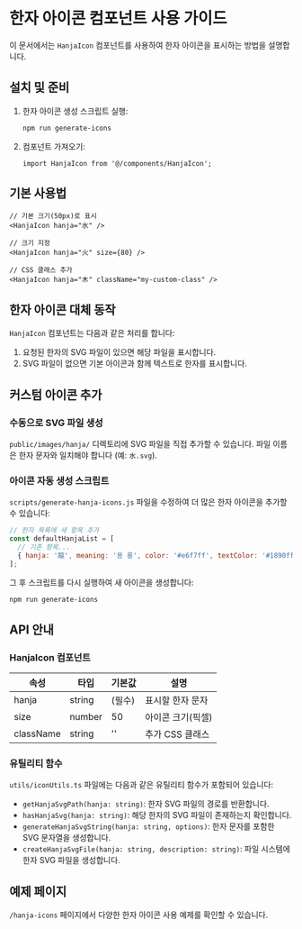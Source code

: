 # 한자 아이콘 컴포넌트 사용 가이드

이 문서에서는 `HanjaIcon` 컴포넌트를 사용하여 한자 아이콘을 표시하는 방법을 설명합니다.

## 설치 및 준비

1. 한자 아이콘 생성 스크립트 실행:
   ```bash
   npm run generate-icons
   ```

2. 컴포넌트 가져오기:
   ```tsx
   import HanjaIcon from '@/components/HanjaIcon';
   ```

## 기본 사용법

```tsx
// 기본 크기(50px)로 표시
<HanjaIcon hanja="水" />

// 크기 지정
<HanjaIcon hanja="火" size={80} />

// CSS 클래스 추가
<HanjaIcon hanja="木" className="my-custom-class" />
```

## 한자 아이콘 대체 동작

`HanjaIcon` 컴포넌트는 다음과 같은 처리를 합니다:

1. 요청된 한자의 SVG 파일이 있으면 해당 파일을 표시합니다.
2. SVG 파일이 없으면 기본 아이콘과 함께 텍스트로 한자를 표시합니다.

## 커스텀 아이콘 추가

### 수동으로 SVG 파일 생성

`public/images/hanja/` 디렉토리에 SVG 파일을 직접 추가할 수 있습니다. 파일 이름은 한자 문자와 일치해야 합니다 (예: `水.svg`).

### 아이콘 자동 생성 스크립트

`scripts/generate-hanja-icons.js` 파일을 수정하여 더 많은 한자 아이콘을 추가할 수 있습니다:

```js
// 한자 목록에 새 항목 추가
const defaultHanjaList = [
  // 기존 항목...
  { hanja: '龍', meaning: '용 룡', color: '#e6f7ff', textColor: '#1890ff', borderColor: '#4dabf7' },
];
```

그 후 스크립트를 다시 실행하여 새 아이콘을 생성합니다:

```bash
npm run generate-icons
```

## API 안내

### HanjaIcon 컴포넌트

| 속성 | 타입 | 기본값 | 설명 |
|------|------|--------|------|
| hanja | string | (필수) | 표시할 한자 문자 |
| size | number | 50 | 아이콘 크기(픽셀) |
| className | string | '' | 추가 CSS 클래스 |

### 유틸리티 함수

`utils/iconUtils.ts` 파일에는 다음과 같은 유틸리티 함수가 포함되어 있습니다:

- `getHanjaSvgPath(hanja: string)`: 한자 SVG 파일의 경로를 반환합니다.
- `hasHanjaSvg(hanja: string)`: 해당 한자의 SVG 파일이 존재하는지 확인합니다.
- `generateHanjaSvgString(hanja: string, options)`: 한자 문자를 포함한 SVG 문자열을 생성합니다.
- `createHanjaSvgFile(hanja: string, description: string)`: 파일 시스템에 한자 SVG 파일을 생성합니다.

## 예제 페이지

`/hanja-icons` 페이지에서 다양한 한자 아이콘 사용 예제를 확인할 수 있습니다. 